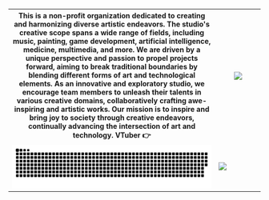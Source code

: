 <table>
    <tr>
        <th width="82%">This is a non-profit organization dedicated to creating and harmonizing diverse artistic endeavors. The studio's creative scope spans a wide range of fields, including music, painting, game development, artificial intelligence, medicine, multimedia, and more. We are driven by a unique perspective and passion to propel projects forward, aiming to break traditional boundaries by blending different forms of art and technological elements. As an innovative and exploratory studio, we encourage team members to unleash their talents in various creative domains, collaboratively crafting awe-inspiring and artistic works. Our mission is to inspire and bring joy to society through creative endeavors, continually advancing the intersection of art and technology. VTuber 👉 </th>
        <th width="18%"><a href="https://space.bilibili.com/30620472"><img src="https://github.com/MuGemSt/.github/assets/20459298/46248fb4-c985-445e-a5d9-37d56bc098fb"></a></th>
    </tr>
    <tr>
        <td>
            <picture>
                <source media="(prefers-color-scheme: dark)" srcset="https://raw.githubusercontent.com/MuGemSt/.github/output/github-contribution-grid-snake-dark.svg">
                <source media="(prefers-color-scheme: light)" srcset="https://raw.githubusercontent.com/MuGemSt/.github/output/github-contribution-grid-snake.svg">
                <img alt="github contribution grid snake animation" src="https://raw.githubusercontent.com/MuGemSt/.github/output/github-contribution-grid-snake.svg">
            </picture>
        </td>
        <td><a href="https://github.com/duiqt/herta_kuru"><img src="https://github.com/MuGemSt/MuGemSt/assets/20459298/7aa69819-64eb-4095-a773-ef0905519c94"></a></td>
    </tr>
</table>
